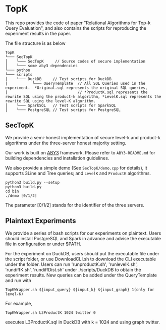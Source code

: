 # TopK

This repo provides the code of paper "Relational Algorithms for Top-k Query Evaluation", and also contains the scripts for reproducing the experiment results in the paper.

The file structure is as below
```
TopK  
└─── SecTopK
│    └─── SecTopK     // Source codes of secure implementation
│    └─── some aby3 dependencies
└─── python
└─── scripts
│    └─── DuckDB     // Test scripts for DuckDB
|           └─── QueryTemplate  // All SQL Queries used in the experiment.  *Original.sql represents the original SQL queries,
|                               // *ProductK.sql represents the rewrite SQL using the product-k algorithm, *LevelK.sql represents the rewrite SQL using the level-K algorithm.  
│    └─── SparkSQL   // Test scripts for SparkSQL
│    └─── PostgreSQL // Test scripts for PostgreSQL
```

## SecTopK
We provide a semi-honest implementation of secure level-k and product-k algorithms under the three-server honest majority setting.

Our work is built on [ABY3](https://github.com/ladnir/aby3) framework. Please refer to `ABY3-README.md` for building dependencies and installation guidelines.

We also provide a simple demo (See `SecTopK/demo.cpp` for details), it supports 3Line and Tree queries; and `LevelK` and `ProductK` algorithms.
```
python3 build.py --setup
python3 build.py 
cd bin 
./demo [0/1/2]
```

The parameter [0/1/2] stands for the identifier of the three servers.

## Plaintext Experiments
We provide a series of bash scripts for our experiments on plaintext.  Users should install PostgreSQL and Spark in advance and advise the executable file in configuration or under $PATH.

For the experiment on DuckDB, users should put the executable file under the script folder, or use DownloadCLI.sh to download the CLI executable under the folder.  Users can run 'runproductK.sh', 'runlevelK.sh', 'rundiffK.sh', 'rundiffDist.sh' under ./scripts/DuckDB to obtain the experiment results.  New queries can be added under the QueryTemplate and run with 
```
TopKWrapper.sh ${input_query} ${input_k} ${input_graph} 1(only for level-K)
```
For example, 
```
TopKWrapper.sh L3ProductK 1024 twitter 0
```
executes L3ProductK.sql in DuckDB with k = 1024 and using graph twitter.
